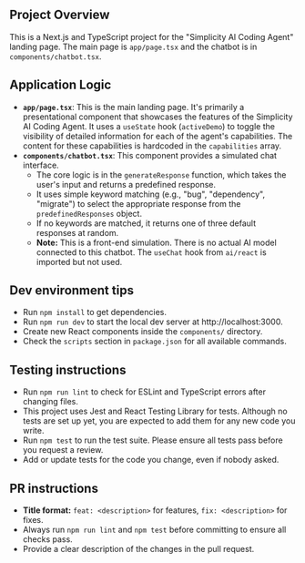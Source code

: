 ## Project Overview
This is a Next.js and TypeScript project for the "Simplicity AI Coding Agent" landing page. The main page is `app/page.tsx` and the chatbot is in `components/chatbot.tsx`.

## Application Logic
- **`app/page.tsx`**: This is the main landing page. It's primarily a presentational component that showcases the features of the Simplicity AI Coding Agent. It uses a `useState` hook (`activeDemo`) to toggle the visibility of detailed information for each of the agent's capabilities. The content for these capabilities is hardcoded in the `capabilities` array.
- **`components/chatbot.tsx`**: This component provides a simulated chat interface.
    - The core logic is in the `generateResponse` function, which takes the user's input and returns a predefined response.
    - It uses simple keyword matching (e.g., "bug", "dependency", "migrate") to select the appropriate response from the `predefinedResponses` object.
    - If no keywords are matched, it returns one of three default responses at random.
    - **Note:** This is a front-end simulation. There is no actual AI model connected to this chatbot. The `useChat` hook from `ai/react` is imported but not used.

## Dev environment tips
- Run `npm install` to get dependencies.
- Run `npm run dev` to start the local dev server at http://localhost:3000.
- Create new React components inside the `components/` directory.
- Check the `scripts` section in `package.json` for all available commands.

## Testing instructions
- Run `npm run lint` to check for ESLint and TypeScript errors after changing files.
- This project uses Jest and React Testing Library for tests. Although no tests are set up yet, you are expected to add them for any new code you write.
- Run `npm test` to run the test suite. Please ensure all tests pass before you request a review.
- Add or update tests for the code you change, even if nobody asked.

## PR instructions
- **Title format:** `feat: <description>` for features, `fix: <description>` for fixes.
- Always run `npm run lint` and `npm test` before committing to ensure all checks pass.
- Provide a clear description of the changes in the pull request.
